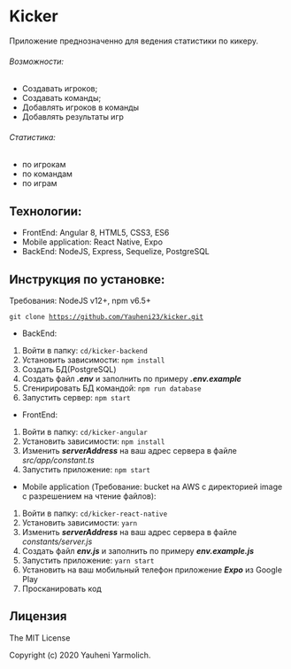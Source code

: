 # Kicker
Приложение преднозначенно для ведения статистики по кикеру.
###### Возможности:
* Создавать игроков;
* Создавать команды;
* Добавлять игроков в команды
* Добавлять результаты игр
###### Статистика:
* по игрокам
* по командам
* по играм

## Технологии:
* FrontEnd: Angular 8, HTML5, CSS3, ES6
* Mobile application: React Native, Expo
* BackEnd: NodeJS, Express, Sequelize, PostgreSQL

## Инструкция по установке:
Требования: NodeJS v12+, npm v6.5+

<code>git clone https://github.com/Yauheni23/kicker.git</code>

* BackEnd:
1. Войти в папку: ```cd/kicker-backend```
2. Установить зависимости: ```npm install```
3. Создать БД(PostgreSQL)
4. Создать файл ***.env*** и заполнить по примеру ***.env.example***
5. Сгенирировать БД командой: ```npm run database```
6. Запустить сервер: ```npm start```
* FrontEnd: 
1. Войти в папку: ```cd/kicker-angular```
2. Установить зависимости: ```npm install```
3. Изменить ***serverAddress*** на ваш адрес сервера в файле *src/app/constant.ts* 
4. Запустить приложение: ```npm start```
* Mobile application
(Требование: bucket на AWS с директорией image c разрешением на чтение файлов):
1. Войти в папку: ```cd/kicker-react-native```
2. Установить зависимости: ```yarn```
3. Изменить ***serverAddress*** на ваш адрес сервера в файле *constants/server.js* 
4. Создать файл ***env.js*** и заполнить по примеру ***env.example.js***
5. Запустить приложение: ```yarn start```
6. Установить на ваш мобильный телефон приложение ***Expo*** из Google Play
7. Просканировать код

## Лицензия 
The MIT License

Copyright (c) 2020 Yauheni Yarmolich.
